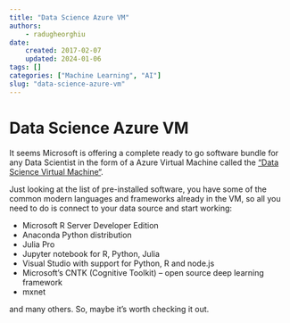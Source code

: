 ```yaml
---
title: "Data Science Azure VM"
authors: 
    - radugheorghiu
date: 
    created: 2017-02-07
    updated: 2024-01-06
tags: []
categories: ["Machine Learning", "AI"]
slug: "data-science-azure-vm"
---
```


# **Data Science Azure VM**

It seems Microsoft is offering a complete ready to go software bundle for any Data Scientist in the form of a Azure Virtual Machine called the [“Data Science Virtual Machine“](https://azuremarketplace.microsoft.com/en-us/marketplace/apps/microsoft-ads.standard-data-science-vm).

Just looking at the list of pre-installed software, you have some of the common modern languages and frameworks already in the VM, so all you need to do is connect to your data source and start working:

<!-- more -->

- Microsoft R Server Developer Edition
- Anaconda Python distribution
- Julia Pro
- Jupyter notebook for R, Python, Julia
- Visual Studio with support for Python, R and node.js
- Microsoft’s CNTK (Cognitive Toolkit) – open source deep learning framework
- mxnet

and many others. So, maybe it’s worth checking it out.